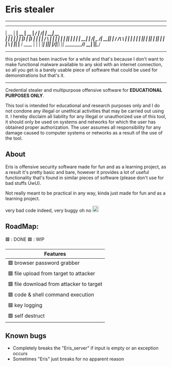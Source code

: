 # Eris stealer
_____________________________________________________________________
  _____  ______ _____  _____  ______ _____       _______ ______ _____ 
 |  __ \|  ____|  __ \|  __ \|  ____/ ____|   /\|__   __|  ____|  __ \
 | |  | | |__  | |__) | |__) | |__ | |       /  \  | |  | |__  | |  ||
 | |  | |  __| |  ___/|  _  /|  __|| |      / /\ \ | |  |  __| | |  ||
 | |__| | |____| |    | | \ \| |___| |____ / ____ \| |  | |____| |__||
 |_____/|______|_|    |_|  \_\______\_____/_/    \_\_|  |______|_____/

_____________________________________________________________________

 this project has been inactive for a while and that's because I don't want to make functional malware available to any skid with an internet connection, so all you get is a barely usable piece of software that could be used for demonstrations but that's it.
_____________________________________________________________________


Credential stealer and multipurpose offensive software for **EDUCATIONAL PURPOSES ONLY**.

This tool is intended for educational and research purposes only and I do not condone any illegal or unethical activities that may be carried out using it. I hereby disclaim all liability for any illegal or unauthorized use of this tool, it should only be used on systems and networks for which the user has obtained proper authorization. The user assumes all responsibility for any damage caused to computer systems or networks as a result of the use of the tool. 


## About

Eris is offensive security software made for fun and as a learning project, as a result it's pretty basic and bare, however it provides a lot of useful functionality that's found in similar pieces of software (please don't use for bad stuffs UwU).

Not really meant to be practical in any way, kinda just made for fun and as a learning project.

very bad code indeed, very buggy oh no <img src="https://cdn.frankerfacez.com/avatar/twitch/406440657" alt="SADGE" style="height:20px; width:20px">

## RoadMap:

:green_square: : DONE
:blue_square: : WIP

| Features |
|----------|
| :green_square: browser password grabber |
| :green_square: file upload from target to attacker|
| :green_square: file download from attacker to target|
| :green_square: code & shell command execution|
| :blue_square: key logging|
| :green_square: self destruct|

## Known bugs
<ul>
	<li>Completely breaks the "Eris_server" if input is empty or an exception occurs</li>
	<li>Sometimes "Eris" just breaks for no apparent reason</li>
</ul>
